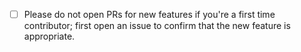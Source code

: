  - [ ] Please do not open PRs for new features if you're a first time contributor; first open an issue to confirm that the new feature is appropriate. 